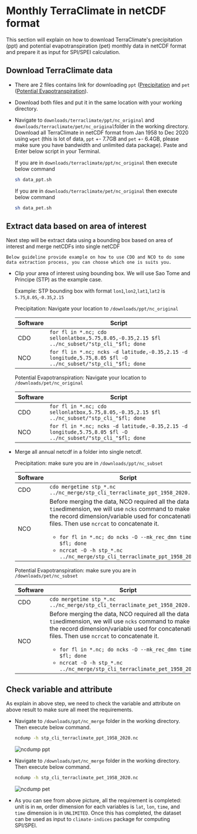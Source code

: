 # Monthly TerraClimate in netCDF format

This section will explain on how to download TerraClimate's precipitation (ppt) and potential evapotranspiration (pet) monthly data in netCDF format and prepare it as input for SPI/SPEI calculation.


## Download TerraClimate data

* There are 2 files contains link for downloading `ppt` ([Precipitation](https://github.com/bennyistanto/gost-climate/tree/main/book/howto/topic/precipitation-index/exercise/downloads/ppt/nc_original/data_ppt.sh) and `pet` ([Potential Evapotranspiration](https://github.com/bennyistanto/gost-climate/tree/main/book/howto/topic/precipitation-index/exercise/downloads/pet/nc_original/data_pet.sh)). 

* Download both files and put it in the same location with your working directory.

* Navigate to `downloads/terraclimate/ppt/nc_original` and `downloads/terraclimate/pet/nc_original`folder in the working directory. Download all TerraClimate in netCDF format from Jan 1958 to Dec 2020 using `wget` (this is lot of data, `ppt` +- 7.7GB and `pet` +- 6.4GB, please make sure you have bandwidth and unlimited data package). Paste and Enter below script in your Terminal.

	If you are in `downloads/terraclimate/ppt/nc_original` then execute below command

	```bash
	sh data_ppt.sh
	```
	If you are in `downloads/terraclimate/pet/nc_original` then execute below command

	```bash
	sh data_pet.sh
	```


## Extract data based on area of interest

Next step will be extract data using a bounding box based on area of interest and merge netCDFs into single netCDF

```{note}
Below guideline provide example on how to use CDO and NCO to do some data extraction process, you can choose which one is suits you.
```

* Clip your area of interest using bounding box. We will use Sao Tome and Principe (STP) as the example case.
	
	Example: STP bounding box with format `lon1`,`lon2`,`lat1`,`lat2` is `5.75`,`8.05`,`-0.35`,`2.15`

	Precipitation: Navigate your location to `/downloads/ppt/nc_original`

	| Software | Script |
	| --- | --- |
	| CDO | `for fl in *.nc; cdo sellonlatbox,5.75,8.05,-0.35,2.15 $fl ../nc_subset/"stp_cli_"$fl; done` |
	| NCO | `for fl in *.nc; ncks -d latitude,-0.35,2.15 -d longitude,5.75,8.05 $fl -O ../nc_subset/"stp_cli_"$fl; done` |

	Potential Evapotranspiration: Navigate your location to `/downloads/pet/nc_original`

	| Software | Script |
	| --- | --- |
	| CDO | `for fl in *.nc; cdo sellonlatbox,5.75,8.05,-0.35,2.15 $fl ../nc_subset/"stp_cli_"$fl; done` |
	| NCO | `for fl in *.nc; ncks -d latitude,-0.35,2.15 -d longitude,5.75,8.05 $fl -O ../nc_subset/"stp_cli_"$fl; done` |

* Merge all annual netcdf in a folder into single netcdf.

	Precipitation: make sure you are in `/downloads/ppt/nc_subset`

	| Software | Script |
	| --- | --- |
	| CDO | `cdo mergetime stp_*.nc ../nc_merge/stp_cli_terraclimate_ppt_1958_2020.nc` |
	| NCO | Before merging the data, NCO required all the data has `time`dimension, we will use `ncks` command to make `time` the record dimension/variable used for concatenating files. Then use `ncrcat` to concatenate it. <ul><li>`for fl in *.nc; do ncks -O --mk_rec_dmn time $fl $fl; done`</li><li>`ncrcat -O -h stp_*.nc ../nc_merge/stp_cli_terraclimate_ppt_1958_2020.nc`</li></ul> |

	Potential Evapotranspiration: make sure you are in `/downloads/pet/nc_subset`

	| Software | Script |
	| --- | --- |
	| CDO | `cdo mergetime stp_*.nc ../nc_merge/stp_cli_terraclimate_pet_1958_2020.nc` |
	| NCO | Before merging the data, NCO required all the data has `time`dimension, we will use `ncks` command to make `time` the record dimension/variable used for concatenating files. Then use `ncrcat` to concatenate it. <ul><li>`for fl in *.nc; do ncks -O --mk_rec_dmn time $fl $fl; done`</li><li>`ncrcat -O -h stp_*.nc ../nc_merge/stp_cli_terraclimate_pet_1958_2020.nc`</li></ul> |


## Check variable and attribute
As explain in above step, we need to check the variable and attribute on above result to make sure all meet the requirements. 

* Navigate to `/downloads/ppt/nc_merge` folder in the working directory. Then execute below command.

	```bash
	ncdump -h stp_cli_terraclimate_ppt_1958_2020.nc
	```

	![ncdump ppt](../../../img/pi-terraclimate-ppt.png)

* Navigate to `/downloads/pet/nc_merge` folder in the working directory. Then execute below command.

	```bash
	ncdump -h stp_cli_terraclimate_pet_1958_2020.nc
	```

	![ncdump pet](../../../img/pi-terraclimate-pet.png)

* As you can see from above picture, all the requirement is completed: unit is in `mm`, order dimension for each variables is `lat`, `lon`, `time`, and `time` dimension is in `UNLIMITED`. Once this has completed, the dataset can be used as input to `climate-indices` package for computing SPI/SPEI. 
